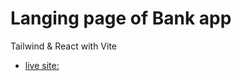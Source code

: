 # Langing page of Bank app

 Tailwind & React with Vite

- [live site: ](https://landingpage-hoo-bank.netlify.app/)
